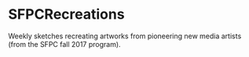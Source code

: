 # SFPCRecreations
Weekly sketches recreating artworks from pioneering new media artists (from the SFPC fall 2017 program).
